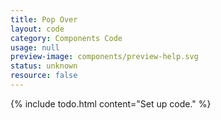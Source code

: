 ```yaml
---
title: Pop Over
layout: code
category: Components Code
usage: null
preview-image: components/preview-help.svg
status: unknown
resource: false
---
```


{% include todo.html content="Set up code." %}
